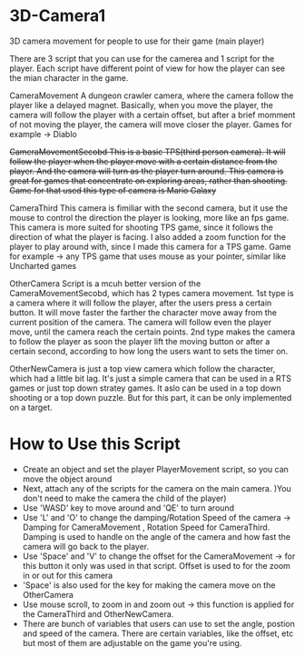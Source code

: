 # 3D-Camera1

3D camera movement for people to use for their game (main player)

There are 3 script that you can use for the camerea and 1 script for the player. Each script have different point of view for how the player can see the mian character in the game.

CameraMovement A dungeon crawler camera, where the camera follow the player like a delayed magnet. Basically, when you move the player, the camera will follow the player with a certain offset, but after a brief momment of not moving the player, the camera will move closer the player. Games for example -> Diablo
 
~~CameraMovementSecobd This is a basic TPS(third person camera). It will follow the player when the player move with a certain distance from the player. And the camera will turn as the player turn around. This camera is great for games that concentrate on exploring areas, rather than shooting. Game for that used this type of camera is Mario Galaxy~~

CameraThird This camera is fimiliar with the second camera, but it use the mouse to control the direction the player is looking, more like an fps game. This camera is more suited for shooting TPS game, since it follows the direction of what the player is facing. I also added a zoom function for the player to play around with, since I made this camera for a TPS game. Game for example -> any TPS game that uses mouse as your pointer, similar like Uncharted games

OtherCamera Script is a mcuh better version of the CameraMovementSecobd, which has 2 types camera movement. 1st type is a camera where it will follow the player, after the users press a certain button. It will move faster the farther the character move away from the current position of the camera. The camera will follow even the player move, until the camera reach the certain points. 2nd type makes the camera to follow the player as soon the player lift the moving button or after a certain second, according to how long the users want to sets the timer on. 

OtherNewCamera is just a top view camera which follow the character, which had a little bit lag. It's just a simple camera that can be used in a RTS games or just top down stratey games. It aslo can be used in a top down shooting or a top down puzzle. But for this part, it can be only implemented on a target. 

# How to Use this Script

- Create an object and set the player PlayerMovement script, so you can move the object around
- Next, attach any of the scripts for the camera on the main camera. )You don't need to make the camera the child of the player)
- Use 'WASD' key to move around and 'QE' to turn around
- Use 'L' and 'O' to change the damping/Rotation Speed of the camera -> Damping for CameraMovement , Rotation Speed for CameraThird. Damping is used to handle on the angle of the camera and how fast the camera will go back to the player. 
- Use 'Space' and 'V' to change the offset for the CameraMovement -> for this button it only was used in that script. Offset is used to for the zoom in or out for this camera
- 'Space' is also used for the key for making the camera move on the OtherCamera
- Use mouse scroll, to zoom in and zoom out -> this function is applied for the CameraThird and OtherNewCamera.
- There are bunch of variables that users can use to set the angle, postion and speed of the camera. There are certain variables, like the offset, etc but most of them are adjustable on the game you're using. 
